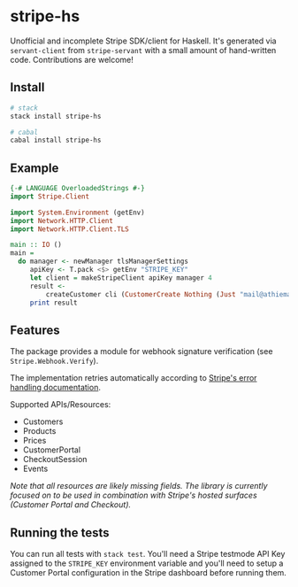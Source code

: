 # stripe-hs

Unofficial and incomplete Stripe SDK/client for Haskell. It's generated via `servant-client` from `stripe-servant` with a small amount of hand-written code. Contributions are welcome!

## Install

``` sh
# stack
stack install stripe-hs

# cabal
cabal install stripe-hs
```

## Example

``` haskell
{-# LANGUAGE OverloadedStrings #-}
import Stripe.Client

import System.Environment (getEnv)
import Network.HTTP.Client
import Network.HTTP.Client.TLS

main :: IO ()
main =
  do manager <- newManager tlsManagerSettings
     apiKey <- T.pack <$> getEnv "STRIPE_KEY"
     let client = makeStripeClient apiKey manager 4
     result <-
         createCustomer cli (CustomerCreate Nothing (Just "mail@athiemann.net"))
     print result
```

## Features

The package provides a module for webhook signature verification (see `Stripe.Webhook.Verify`).

The implementation retries automatically according to [Stripe's error handling documentation](https://stripe.com/docs/error-handling#safely-retrying-requests-with-idempotency).

Supported APIs/Resources:
* Customers
* Products
* Prices
* CustomerPortal
* CheckoutSession
* Events

*Note that all resources are likely missing fields. The library is currently focused on to be used in combination with Stripe's hosted surfaces (Customer Portal and Checkout).*

## Running the tests

You can run all tests with `stack test`. You'll need a Stripe testmode API Key assigned to the `STRIPE_KEY` environment variable and you'll need to setup a Customer Portal configuration in the Stripe dashboard before running them.
